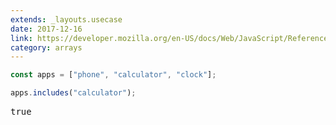 ```yaml
---
extends: _layouts.usecase
date: 2017-12-16
link: https://developer.mozilla.org/en-US/docs/Web/JavaScript/Reference/Global_Objects/Array/includes
category: arrays
---
```



```javascript
const apps = ["phone", "calculator", "clock"];

apps.includes("calculator");
```

<pre class="output">true</pre>
